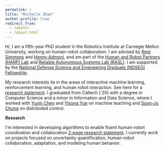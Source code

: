 ```yaml
---
permalink: /
title: "Michelle Zhao"
author_profile: true
redirect_from: 
  - /about/
  - /about.html
---
```


Hi, I am a fifth-year PhD student in the Robotics Institute at Carnegie Mellon University, working
on human-robot collaboration. I am advised by
[Reid Simmons](https://www.ri.cmu.edu/ri-faculty/reid-simmons/) and
[Henny Admoni](https://www.ri.cmu.edu/ri-faculty/henny-admoni/),
and am part of the [Human and Robot Partners (HARP) Lab](https://harp.ri.cmu.edu) and
[Reliable Autonomous Systems Lab (RASL)](https://www.ri.cmu.edu/robotics-groups/reliable-autonomous-systems-lab/). I am supported
by the [National Defense Science and Engineering Graduate (NDSEG) Fellowship](https://ndseg.org/).


My research interests lie in the areas of interactive machine learning, reinforcement learning,
and human robot interaction. See here for a [research statement](data/MZ_research_statement_oct24.pdf). I graduated from Caltech ('20) with a degree in Computer Science and a
minor in Information and Data Science, where I worked with [Yuxin Chen](https://yuxinchen.org/) and [Yisong Yue](http://www.yisongyue.com/) on machine teaching and [Soon-Jo Chung](https://www.eas.caltech.edu/people/sjchung) on distributed control.

**Research**

I'm interested in developing algorithms to enable fluent human-robot coordination and collaboration [2-page research statement](http://localhost:4000/publications/data/MZ_research_statement_oct24.pdf). I currently work on projects focused on uncertainty quantification, human-robot collaboration, adaptation, and modeling human behavior.